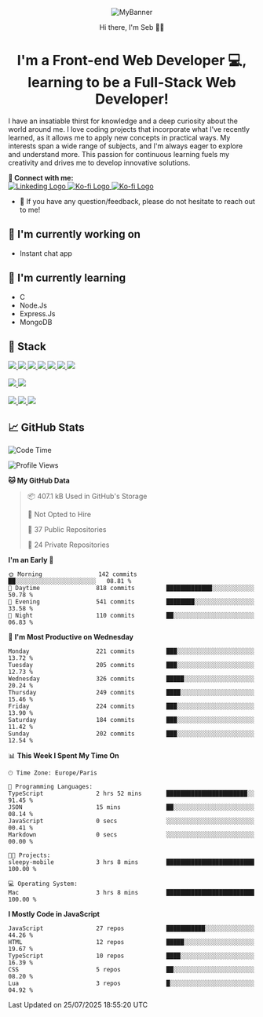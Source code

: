 <p align="center">
  <img src="https://github.com/user-attachments/assets/3561bf35-8764-416c-9f1d-4992739dcc20" alt="MyBanner">
</p>
<p align="center">
  Hi there, I'm Seb 👋🏻
</p>
<h1 align="center">I'm a Front-end Web Developer 💻, learning to be a Full-Stack Web Developer!</h1>
<p>
I have an insatiable thirst for knowledge and a deep curiosity about the world around me. I love coding projects that incorporate what I've recently learned, as it allows me to apply new concepts in practical ways. My interests span a wide range of subjects, and I'm always eager to explore and understand more. This passion for continuous learning fuels my creativity and drives me to develop innovative solutions.
</p>


**🤝 Connect with me:**
<br>
<a href="https://www.linkedin.com/in/sebastien-morazzani/">
<img src="https://img.shields.io/badge/LinkedIn-0077B5?style=for-the-badge&logo=linkedin&logoColor=white" alt="Linkeding Logo">
</a>
<a href="https://ko-fi.com/sebmzi" target="_blank">
<img src="https://img.shields.io/badge/Ko--fi-F16061?style=for-the-badge&logo=ko-fi&logoColor=white" alt="Ko-fi Logo">
</a>
<a href="https://buymeacoffee.com/sebmzi" target="_blank">
<img src="https://img.shields.io/badge/Buy_Me_A_Coffee-FFDD00?style=for-the-badge&logo=buy-me-a-coffee&logoColor=black" alt="Ko-fi Logo">
</a>

- 💬 If you have any question/feedback, please do not hesitate to reach out to me!


## 🔭 I'm currently working on
- Instant chat app

## 🌱 I'm currently learning
- C
- Node.Js
- Express.Js
- MongoDB

## 💼 Stack
<a href="#">
  <img src="https://img.shields.io/badge/javascript-%23323330.svg?style=for-the-badge&logo=javascript&logoColor=%23F7DF1E"/>
</a>
<a href="#">
  <img src="https://img.shields.io/badge/react-%2320232a.svg?style=for-the-badge&logo=react&logoColor=%2361DAFB"/>
</a>
<a href="#">
  <img src="https://img.shields.io/badge/html5-%23E34F26.svg?style=for-the-badge&logo=html5&logoColor=white"/>
</a>
<a href="#">
  <img src="https://img.shields.io/badge/Next-black?style=for-the-badge&logo=next.js&logoColor=white"/>
</a>
<a href="#">
  <img src="https://img.shields.io/badge/node.js-6DA55F?style=for-the-badge&logo=node.js&logoColor=white"/>
</a>
<a href="#">
  <img src="https://img.shields.io/badge/express.js-%23404d59.svg?style=for-the-badge&logo=express&logoColor=%2361DAFB"/>
</a>
<a href="#">
  <img src="https://img.shields.io/badge/MongoDB-%234ea94b.svg?style=for-the-badge&logo=mongodb&logoColor=white"/>
</a>
<br><br>
<a href="#">
  <img src="https://img.shields.io/badge/tailwindcss-%2338B2AC.svg?style=for-the-badge&logo=tailwind-css&logoColor=white"/>
</a>
<a href="#">
  <img src="https://img.shields.io/badge/css3-%231572B6.svg?style=for-the-badge&logo=css3&logoColor=white"/>
</a>
<br><br>
<a href="#">
  <img src="https://img.shields.io/badge/figma-%23F24E1E.svg?style=for-the-badge&logo=figma&logoColor=white"/>
</a>
<a href="#">
  <img src="https://img.shields.io/badge/github-%23121011.svg?style=for-the-badge&logo=github&logoColor=white"/>
</a>
<a href="#">
  <img src="https://img.shields.io/badge/git-%23F05033.svg?style=for-the-badge&logo=git&logoColor=white"/>
</a>

## 📈 GitHub Stats

<!--START_SECTION:waka-->
![Code Time](http://img.shields.io/badge/Code%20Time-30%20hrs%2040%20mins-blue)

![Profile Views](http://img.shields.io/badge/Profile%20Views-0-blue)

**🐱 My GitHub Data** 

> 📦 407.1 kB Used in GitHub's Storage 
 > 
> 🚫 Not Opted to Hire
 > 
> 📜 37 Public Repositories 
 > 
> 🔑 24 Private Repositories 
 > 
**I'm an Early 🐤** 

```text
🌞 Morning                142 commits         ██░░░░░░░░░░░░░░░░░░░░░░░   08.81 % 
🌆 Daytime                818 commits         █████████████░░░░░░░░░░░░   50.78 % 
🌃 Evening                541 commits         ████████░░░░░░░░░░░░░░░░░   33.58 % 
🌙 Night                  110 commits         ██░░░░░░░░░░░░░░░░░░░░░░░   06.83 % 
```
📅 **I'm Most Productive on Wednesday** 

```text
Monday                   221 commits         ███░░░░░░░░░░░░░░░░░░░░░░   13.72 % 
Tuesday                  205 commits         ███░░░░░░░░░░░░░░░░░░░░░░   12.73 % 
Wednesday                326 commits         █████░░░░░░░░░░░░░░░░░░░░   20.24 % 
Thursday                 249 commits         ████░░░░░░░░░░░░░░░░░░░░░   15.46 % 
Friday                   224 commits         ███░░░░░░░░░░░░░░░░░░░░░░   13.90 % 
Saturday                 184 commits         ███░░░░░░░░░░░░░░░░░░░░░░   11.42 % 
Sunday                   202 commits         ███░░░░░░░░░░░░░░░░░░░░░░   12.54 % 
```


📊 **This Week I Spent My Time On** 

```text
🕑︎ Time Zone: Europe/Paris

💬 Programming Languages: 
TypeScript               2 hrs 52 mins       ███████████████████████░░   91.45 % 
JSON                     15 mins             ██░░░░░░░░░░░░░░░░░░░░░░░   08.14 % 
JavaScript               0 secs              ░░░░░░░░░░░░░░░░░░░░░░░░░   00.41 % 
Markdown                 0 secs              ░░░░░░░░░░░░░░░░░░░░░░░░░   00.00 % 

🐱‍💻 Projects: 
sleepy-mobile            3 hrs 8 mins        █████████████████████████   100.00 % 

💻 Operating System: 
Mac                      3 hrs 8 mins        █████████████████████████   100.00 % 
```

**I Mostly Code in JavaScript** 

```text
JavaScript               27 repos            ███████████░░░░░░░░░░░░░░   44.26 % 
HTML                     12 repos            █████░░░░░░░░░░░░░░░░░░░░   19.67 % 
TypeScript               10 repos            ████░░░░░░░░░░░░░░░░░░░░░   16.39 % 
CSS                      5 repos             ██░░░░░░░░░░░░░░░░░░░░░░░   08.20 % 
Lua                      3 repos             █░░░░░░░░░░░░░░░░░░░░░░░░   04.92 % 
```




 Last Updated on 25/07/2025 18:55:20 UTC
<!--END_SECTION:waka-->

